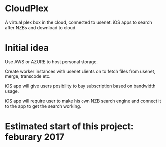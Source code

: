 # CloudPlex
A virtual plex box in the cloud, connected to usenet. iOS apps to search after NZBs and download to cloud.


# Initial idea
Use AWS or AZURE to host personal storage.

Create worker instances with usenet clients on to fetch files from usenet, merge, transcode etc.

iOS app will give users posibility to buy subscription based on bandwidth usage.

iOS app will require user to make his own NZB search engine and connect it to the app to get the search working.

# Estimated start of this project: feburary 2017
